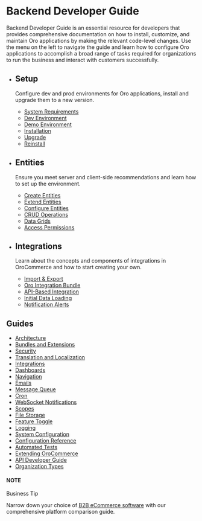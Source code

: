 # Backend Developer Guide

Backend Developer Guide is an essential resource for developers that provides comprehensive documentation on how to install, customize, and maintain Oro applications by making the relevant code-level changes. Use the menu on the left to navigate the guide and learn how to configure Oro applications to accomplish a broad range of tasks required for organizations to run the business and interact with customers successfully.

<div class="showcase-section">
       <div class="showcase-section-heading">
       </div>
       <div class="showcase-section-body">
           <ul class="grid-list">
               <li>
                   <div class="text-center">
                       <h2>Setup</h2>
                   </div>
                       <p>Configure dev and prod environments for Oro applications, install and upgrade them to a new version.</p>
                       <ul class="guideline_\_list">
                                        <li><a class="reference internal" href="setup/system-requirements/">System Requirements</a></li>
                                        <li><a class="reference internal" href="setup/dev-environment/">Dev Environment</a></li>
                                        <li><a class="reference internal" href="setup/demo-environment/">Demo Environment</a></li>
                                        <li><a class="reference internal" href="setup/installation/">Installation</a></li>
                                        <li><a class="reference internal" href="setup/upgrade-to-new-version/">Upgrade</a></li>
                                        <li><a class="reference internal" href="setup/reinstall/">Reinstall</a></li>
                                  </ul>
               </li>
               <li>
                   <div class="text-center">
                        <h2>Entities</h2>
                   </div>
                       <p>Ensure you meet server and client-side recommendations and learn how to set up the environment.</p>
                       <ul class="guideline_\_list">
                                <li><a class="reference internal" href="entities/create-entities/">Create Entities</a></li>
                                <li><a class="reference internal" href="entities/extend-entities/">Extend Entities</a></li>
                                <li><a class="reference internal" href="entities/config-entities/">Configure Entities</a></li>
                                <li><a class="reference internal" href="entities/crud/">CRUD Operations</a></li>
                                <li><a class="reference internal" href="entities/data-grids/">Data Grids</a></li>
                                <li><a class="reference internal" href="entities/acls/">Access Permissions</a></li>
                       </ul>
               </li>
              <li>
                   <div class="text-center">
                        <h2>Integrations</h2>
                   </div>
                       <p>Learn about the concepts and components of integrations in OroCommerce and how to start creating your own.</p>
                       <ul class="guideline_\_list">
                            <li><a class="reference internal" href="integrations/import-export/">Import & Export</a></li>
                            <li><a class="reference internal" href="integrations/integration-config/">Oro Integration Bundle</a></li>
                            <li><a class="reference internal" href="integrations/api-based/">API-Based Integration</a></li>
                            <li><a class="reference internal" href="integrations/initial-data-load/">Initial Data Loading</a></li>
                            <li><a class="reference internal" href="integrations/notification-alerts/">Notification Alerts</a></li>
                         </ul>
               </li>
           </ul>
     </div>
     <div class="showcase-section-footer">
     </div>
 </div>


<h2>Guides</h2>

<ul class="tag-cloud">
   <li><a class="" href="architecture/">Architecture</a></li>
   <li><a class="tag-important" href="extension/">Bundles and Extensions</a></li>
   <li><a class="" href="security/">Security</a></li>
   <li><a class="" href="translations/">Translation and Localization</a></li>
   <li><a class="tag-very-important" href="integrations/">Integrations</a></li>
   <li><a class="" href="dashboards/">Dashboards</a></li>
   <li><a class="" href="navigation/">Navigation</a></li>
   <li><a class="" href="emails/">Emails</a></li>
   <li><a class="tag-very-important" href="mq/">Message Queue</a></li>
   <li><a class="tag-important" href="cron/">Cron</a></li>
   <li><a class="" href="websockets/">WebSocket Notifications</a></li>
   <li><a class="" href="scopes/">Scopes</a></li>
   <li><a class="" href="architecture/tech-stack/file-storage">File Storage</a></li>
   <li><a class="" href="feature-toggle/">Feature Toggle</a></li>
   <li><a class="" href="logging/">Logging</a></li>
   <li><a class="" href="system-configuration/">System Configuration</a></li>
   <li><a class="tag-very-important" href="configuration/">Configuration Reference</a></li>
   <li><a class="" href="automated-tests/">Automated Tests</a></li>
   <li><a class="tag-important" href="extend-commerce/">Extending OroCommerce</a></li>
   <li><a class="tag-very-important" href="api/">API Developer Guide</a></li>
   <li><a class="" href="organization-types/">Organization Types</a></li>
</ul>

#### NOTE
Business Tip

Narrow down your choice of <a href="https://oroinc.com/b2b-ecommerce/b2b-ecommerce-comparison" target="_blank">B2B eCommerce software</a> with our comprehensive platform comparison guide.
